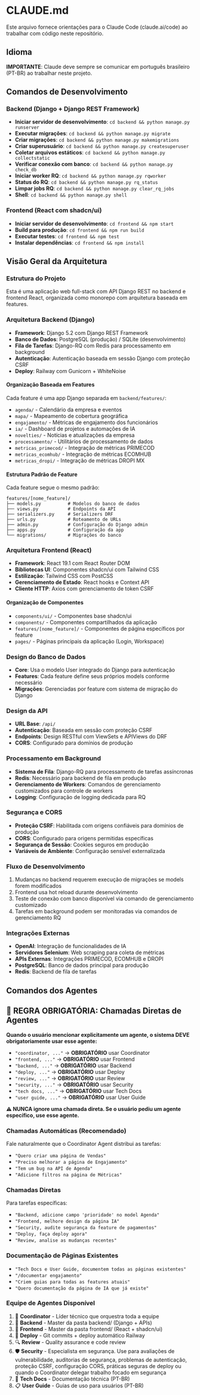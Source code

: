 # CLAUDE.md

Este arquivo fornece orientações para o Claude Code (claude.ai/code) ao trabalhar com código neste repositório.

## Idioma
**IMPORTANTE**: Claude deve sempre se comunicar em português brasileiro (PT-BR) ao trabalhar neste projeto.

## Comandos de Desenvolvimento

### Backend (Django + Django REST Framework)
- **Iniciar servidor de desenvolvimento**: `cd backend && python manage.py runserver`
- **Executar migrações**: `cd backend && python manage.py migrate`
- **Criar migrações**: `cd backend && python manage.py makemigrations`
- **Criar superusuário**: `cd backend && python manage.py createsuperuser`
- **Coletar arquivos estáticos**: `cd backend && python manage.py collectstatic`
- **Verificar conexão com banco**: `cd backend && python manage.py check_db`
- **Iniciar worker RQ**: `cd backend && python manage.py rqworker`
- **Status do RQ**: `cd backend && python manage.py rq_status`
- **Limpar jobs RQ**: `cd backend && python manage.py clear_rq_jobs`
- **Shell**: `cd backend && python manage.py shell`

### Frontend (React com shadcn/ui)
- **Iniciar servidor de desenvolvimento**: `cd frontend && npm start`
- **Build para produção**: `cd frontend && npm run build`
- **Executar testes**: `cd frontend && npm test`
- **Instalar dependências**: `cd frontend && npm install`

## Visão Geral da Arquitetura

### Estrutura do Projeto
Esta é uma aplicação web full-stack com API Django REST no backend e frontend React, organizada como monorepo com arquitetura baseada em features.

### Arquitetura Backend (Django)
- **Framework**: Django 5.2 com Django REST Framework
- **Banco de Dados**: PostgreSQL (produção) / SQLite (desenvolvimento)
- **Fila de Tarefas**: Django-RQ com Redis para processamento em background
- **Autenticação**: Autenticação baseada em sessão Django com proteção CSRF
- **Deploy**: Railway com Gunicorn + WhiteNoise

#### Organização Baseada em Features
Cada feature é uma app Django separada em `backend/features/`:
- `agenda/` - Calendário da empresa e eventos
- `mapa/` - Mapeamento de cobertura geográfica
- `engajamento/` - Métricas de engajamento dos funcionários
- `ia/` - Dashboard de projetos e automações de IA
- `novelties/` - Notícias e atualizações da empresa
- `processamento/` - Utilitários de processamento de dados
- `metricas_primecod/` - Integração de métricas PRIMECOD
- `metricas_ecomhub/` - Integração de métricas ECOMHUB  
- `metricas_dropi/` - Integração de métricas DROPI MX

#### Estrutura Padrão de Feature
Cada feature segue o mesmo padrão:
```
features/[nome_feature]/
├── models.py          # Modelos do banco de dados
├── views.py           # Endpoints da API
├── serializers.py     # Serializers DRF
├── urls.py            # Roteamento de URLs
├── admin.py           # Configuração do Django admin
├── apps.py            # Configuração da app
└── migrations/        # Migrações do banco
```

### Arquitetura Frontend (React)
- **Framework**: React 19.1 com React Router DOM
- **Bibliotecas UI**: Componentes shadcn/ui com Tailwind CSS
- **Estilização**: Tailwind CSS com PostCSS
- **Gerenciamento de Estado**: React hooks e Context API
- **Cliente HTTP**: Axios com gerenciamento de token CSRF

#### Organização de Componentes
- `components/ui/` - Componentes base shadcn/ui
- `components/` - Componentes compartilhados da aplicação
- `features/[nome_feature]/` - Componentes de página específicos por feature
- `pages/` - Páginas principais da aplicação (Login, Workspace)

### Design do Banco de Dados
- **Core**: Usa o modelo User integrado do Django para autenticação
- **Features**: Cada feature define seus próprios models conforme necessário
- **Migrações**: Gerenciadas por feature com sistema de migração do Django

### Design da API
- **URL Base**: `/api/`
- **Autenticação**: Baseada em sessão com proteção CSRF
- **Endpoints**: Design RESTful com ViewSets e APIViews do DRF
- **CORS**: Configurado para domínios de produção

### Processamento em Background
- **Sistema de Fila**: Django-RQ para processamento de tarefas assíncronas
- **Redis**: Necessário para backend de fila em produção
- **Gerenciamento de Workers**: Comandos de gerenciamento customizados para controle de workers
- **Logging**: Configuração de logging dedicada para RQ

### Segurança e CORS
- **Proteção CSRF**: Habilitada com origens confiáveis para domínios de produção
- **CORS**: Configurado para origens permitidas específicas
- **Segurança de Sessão**: Cookies seguros em produção
- **Variáveis de Ambiente**: Configuração sensível externalizada

### Fluxo de Desenvolvimento
1. Mudanças no backend requerem execução de migrações se models forem modificados
2. Frontend usa hot reload durante desenvolvimento
3. Teste de conexão com banco disponível via comando de gerenciamento customizado
4. Tarefas em background podem ser monitoradas via comandos de gerenciamento RQ

### Integrações Externas
- **OpenAI**: Integração de funcionalidades de IA
- **Servidores Selenium**: Web scraping para coleta de métricas
- **APIs Externas**: Integrações PRIMECOD, ECOMHUB e DROPI
- **PostgreSQL**: Banco de dados principal para produção
- **Redis**: Backend de fila de tarefas

## Comandos dos Agentes

## 🎯 **REGRA OBRIGATÓRIA: Chamadas Diretas de Agentes**

**Quando o usuário mencionar explicitamente um agente, o sistema DEVE obrigatoriamente usar esse agente:**

- `"coordinator, ..."` → **OBRIGATÓRIO** usar Coordinator
- `"frontend, ..."` → **OBRIGATÓRIO** usar Frontend  
- `"backend, ..."` → **OBRIGATÓRIO** usar Backend
- `"deploy, ..."` → **OBRIGATÓRIO** usar Deploy
- `"review, ..."` → **OBRIGATÓRIO** usar Review
- `"security, ..."` → **OBRIGATÓRIO** usar Security
- `"tech docs, ..."` → **OBRIGATÓRIO** usar Tech Docs
- `"user guide, ..."` → **OBRIGATÓRIO** usar User Guide

**⚠️ NUNCA ignore uma chamada direta. Se o usuário pediu um agente específico, use esse agente.**

### Chamadas Automáticas (Recomendado)
Fale naturalmente que o Coordinator Agent distribui as tarefas:
- `"Quero criar uma página de Vendas"`
- `"Preciso melhorar a página de Engajamento"`
- `"Tem um bug na API de Agenda"`
- `"Adicione filtros na página de Métricas"`

### Chamadas Diretas
Para tarefas específicas:
- `"Backend, adicione campo 'prioridade' no model Agenda"`
- `"Frontend, melhore design da página IA"`
- `"Security, audite segurança da feature de pagamentos"`
- `"Deploy, faça deploy agora"`
- `"Review, analise as mudanças recentes"`

### Documentação de Páginas Existentes
- `"Tech Docs e User Guide, documentem todas as páginas existentes"`
- `"/documentar engajamento"`
- `"Criem guias para todas as features atuais"`
- `"Quero documentação da página de IA que já existe"`

### Equipe de Agentes Disponível
1. 🎯 **Coordinator** - Líder técnico que orquestra toda a equipe
2. 🔧 **Backend** - Master da pasta backend/ (Django + APIs)
3. 🎨 **Frontend** - Master da pasta frontend/ (React + shadcn/ui)
4. 🚀 **Deploy** - Git commits + deploy automático Railway
5. 🔍 **Review** - Quality assurance e code review
6. 🛡️ **Security** - Especialista em segurança. Use para avaliações de vulnerabilidade, auditorias de segurança, problemas de autenticação, proteção CSRF, configuração CORS, práticas seguras de deploy ou quando o Coordinator delegar trabalho focado em segurança
7. 📖 **Tech Docs** - Documentação técnica (PT-BR)
8. 📋 **User Guide** - Guias de uso para usuários (PT-BR)